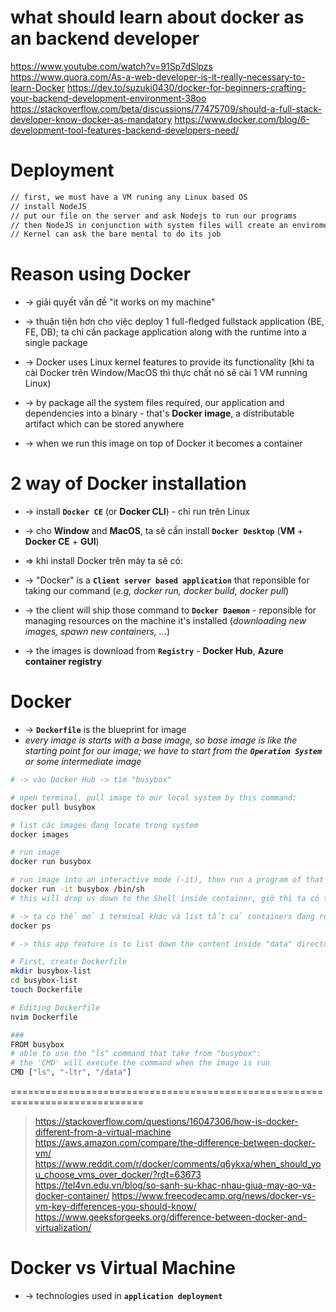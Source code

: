 # what should learn about docker as an backend developer
https://www.youtube.com/watch?v=91Sp7dSlpzs
https://www.quora.com/As-a-web-developer-is-it-really-necessary-to-learn-Docker
https://dev.to/suzuki0430/docker-for-beginners-crafting-your-backend-development-environment-38oo
https://stackoverflow.com/beta/discussions/77475709/should-a-full-stack-developer-know-docker-as-mandatory
https://www.docker.com/blog/6-development-tool-features-backend-developers-need/

# Deployment

```bash - deploy an NodeJS app
// first, we must have a VM runing any Linux based OS
// install NodeJS
// put our file on the server and ask Nodejs to run our programs
// then NodeJS in conjunction with system files will create an enviroment and translate our program into machine code, hand it over to the Kernel
// Kernel can ask the bare mental to do its job
```

# Reason using Docker
* -> giải quyết vấn đề "it works on my machine"
* -> thuận tiện hơn cho việc deploy 1 full-fledged fullstack application (BE, FE, DB); ta chỉ cần package application along with the runtime into a single package
* -> Docker uses Linux kernel features to provide its functionality (khi ta cài Docker trên Window/MacOS thì thực chất nó sẽ cài 1 VM running Linux)

* -> by package all the system files required, our application and dependencies into a binary - that's **Docker image**, a distributable artifact which can be stored anywhere
* -> when we run this image on top of Docker it becomes a container

# 2 way of Docker installation
* -> install **`Docker CE`** (or **Docker CLI**) - chỉ run trên Linux
* -> cho **Window** and **MacOS**, ta sẽ cần install **`Docker Desktop`** (**VM** + **Docker CE** + **GUI**)

* => khi install Docker trên máy ta sẽ có:
* -> "Docker" is a **`Client server based application`** that reponsible for taking our command (_e.g, docker run, docker build, docker pull_)
* -> the client will ship those command to **`Docker Daemon`** - reponsible for managing resources on the machine it's installed (_downloading new images, spawn new containers, ..._)
* -> the images is download from **`Registry`** - **Docker Hub**, **Azure container registry**

# Docker
* -> **`Dockerfile`** is the blueprint for image
* _every image is starts with a base image, so base image is like the starting point for our image; we have to start from the **`Operation System`** or some intermediate image_

```bash - run "busybox" image (chứa các câu lệnh linux) on our machine
# -> vào Docker Hub -> tìm "busybox"

# open terminal, pull image to our local system by this command:
docker pull busybox

# list các images đang locate trong system
docker images

# run image
docker run busybox

# run image into an interactive mode (-it), then run a program of that image
docker run -it busybox /bin/sh
# this will drop us down to the Shell inside container, giờ thì ta có thể thực thi 1 số lệnh Linux như: ls, whoami

# -> ta có thể mở 1 terminal khác và list tất cả containers đang running
docker ps
``` 

```bash - create image that contain application 
# -> this app feature is to list down the content inside "data" directory that is mounted on that particular machine in the tabular format (-ltr)

# First, create Dockerfile
mkdir busybox-list
cd busybox-list
touch Dockerfile

# Editing Dockerfile
nvim Dockerfile

###
FROM busybox
# able to use the "ls" command that take from "busybox":
# the 'CMD' will execute the command when the image is run
CMD ["ls", "-ltr", "/data"]
```

=============================================================================
> https://stackoverflow.com/questions/16047306/how-is-docker-different-from-a-virtual-machine
> https://aws.amazon.com/compare/the-difference-between-docker-vm/
> https://www.reddit.com/r/docker/comments/q6ykxa/when_should_you_choose_vms_over_docker/?rdt=63673
> https://tel4vn.edu.vn/blog/so-sanh-su-khac-nhau-giua-may-ao-va-docker-container/
> https://www.freecodecamp.org/news/docker-vs-vm-key-differences-you-should-know/
> https://www.geeksforgeeks.org/difference-between-docker-and-virtualization/

# Docker vs Virtual Machine
* -> technologies used in **`application deployment`**